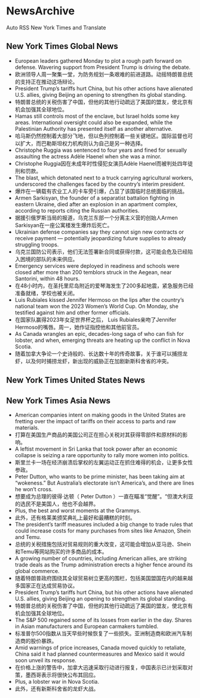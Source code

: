 # NewsArchive
Auto RSS New York Times and Translate

## New York Times Global News
* European leaders gathered Monday to plot a rough path forward on defense. Wavering support from President Trump is driving the debate.
* 欧洲领导人周一聚集一堂，为防务规划一条艰难的前进道路。动摇特朗普总统的支持正在推动这场辩论。
* President Trump’s tariffs hurt China, but his other actions have alienated U.S. allies, giving Beijing an opening to strengthen its global standing.
* 特朗普总统的关税伤害了中国，但他的其他行动疏远了美国的盟友，使北京有机会加强其全球地位。
* Hamas still controls most of the enclave, but Israel holds some key areas. International oversight could also be expanded, while the Palestinian Authority has presented itself as another alternative.
* 哈马斯仍然控制着大部分飞地，但以色列控制着一些关键地区。国际监督也可以扩大，而巴勒斯坦权力机构则认为自己是另一种选择。
* Christophe Ruggia was sentenced to four years and fined for sexually assaulting the actress Adèle Haenel when she was a minor.
* Christophe Ruggia因在未成年时性侵犯女演员Adèle Haenel而被判处四年徒刑和罚款。
* The blast, which detonated next to a truck carrying agricultural workers, underscored the challenges faced by the country’s interim president.
* 爆炸在一辆载有农业工人的卡车旁引爆，凸显了该国临时总统面临的挑战。
* Armen Sarkisyan, the founder of a separatist battalion fighting in eastern Ukraine, died after an explosion in an apartment complex, according to reports citing the Russian authorities.
* 据援引俄罗斯当局的报道，乌克兰东部一个分离主义营的创始人Armen Sarkisyan在一座公寓楼发生爆炸后死亡。
* Ukrainian defense companies say they cannot sign new contracts or receive payment — potentially jeopardizing future supplies to already struggling troops.
* 乌克兰国防公司表示，他们无法签署新合同或获得付款，这可能会危及已经陷入困境的部队的未来供应。
* Emergency services were deployed in readiness and schools were closed after more than 200 temblors struck in the Aegean, near Santorini, within 48 hours.
* 在48小时内，在圣托里尼岛附近的爱琴海发生了200多起地震，紧急服务已经准备就绪，学校也被关闭。
* Luis Rubiales kissed Jennifer Hermoso on the lips after the country’s national team won the 2023 Women’s World Cup. On Monday, she testified against him and other former officials.
* 在国家队赢得2023年女足世界杯之后， Luis Rubiales亲吻了Jennifer Hermoso的嘴唇。周一，她作证指控他和其他前官员。
* As Canada wrangles an epic, decades-long saga of who can fish for lobster, and when, emerging threats are heating up the conflict in Nova Scotia.
* 随着加拿大争论一个史诗般的、长达数十年的传奇故事，关于谁可以捕捞龙虾，以及何时捕捞龙虾，新出现的威胁正在加剧新斯科舍省的冲突。

## New York Times United States News

## New York Times Asia News
* American companies intent on making goods in the United States are fretting over the impact of tariffs on their access to parts and raw materials.
* 打算在美国生产商品的美国公司正在担心关税对其获得零部件和原材料的影响。
* A leftist movement in Sri Lanka that took power after an economic collapse is seizing a rare opportunity to rally more women into politics.
* 斯里兰卡一场在经济崩溃后掌权的左翼运动正在抓住难得的机会，让更多女性参政。
* Peter Dutton, who wants to be prime minister, has been taking aim at “wokeness.” But Australia’s electorate isn’t America’s, and there are lines he won’t cross.
* 想要成为总理的彼得·达顿（ Peter Dutton ）一直在瞄准“觉醒”。“但澳大利亚的选民不是美国人，他也不会越界。
* Plus, the best and worst moments at the Grammys.
* 此外，还有格莱美颁奖典礼上最好和最糟糕的时刻。
* The president’s tariff measures included a big change to trade rules that could increase costs for many purchases from sites like Amazon, Shein and Temu.
* 总统的关税措施包括对贸易规则的重大改变，这可能会增加从亚马逊、Shein和Temu等网站购买的许多商品的成本。
* A growing number of countries, including American allies, are striking trade deals as the Trump administration erects a higher fence around its global commerce.
* 随着特朗普政府围绕其全球贸易树立更高的围栏，包括美国盟国在内的越来越多国家正在达成贸易协议。
* President Trump’s tariffs hurt China, but his other actions have alienated U.S. allies, giving Beijing an opening to strengthen its global standing.
* 特朗普总统的关税伤害了中国，但他的其他行动疏远了美国的盟友，使北京有机会加强其全球地位。
* The S&amp;P 500 regained some of its losses from earlier in the day. Shares in Asian manufacturers and European carmakers tumbled.
* 标准普尔500指数从当天早些时候恢复了一些损失。亚洲制造商和欧洲汽车制造商的股价暴跌。
* Amid warnings of price increases, Canada moved quickly to retaliate, China said it had planned countermeasures and Mexico said it would soon unveil its response.
* 在价格上涨的警告中，加拿大迅速采取行动进行报复，中国表示已计划采取对策，墨西哥表示将很快公布其回应。
* Plus, a lobster war in Nova Scotia.
* 此外，还有新斯科舍省的龙虾大战。

